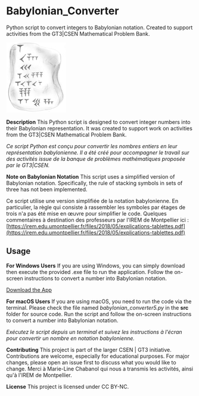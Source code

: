 # Babylonian_Converter
Python script to convert integers to Babylonian notation. Created to support activities from the GT3|CSEN Mathematical Problem Bank.

![tablette](./docs/tab.png)

**Description**
This Python script is designed to convert integer numbers into their Babylonian representation. It was created to support work on activities from the GT3|CSEN Mathematical Problem Bank.

*Ce script Python est conçu pour convertir les nombres entiers en leur représentation babylonienne. Il a été créé pour accompagner le travail sur des activités issue de la banque de problèmes mathématiques proposée par le GT3|CSEN.*

**Note on Babylonian Notation**
This script uses a simplified version of Babylonian notation. Specifically, the rule of stacking symbols in sets of three has not been implemented. 

Ce script utilise une version simplifiée de la notation babylonienne. En particulier, la règle qui consiste à rassembler les symboles par étages de trois n'a pas été mise en œuvre pour simplifier le code. 
Quelques commentaires à destination des professeurs par l'IREM de Montpellier ici : [https://irem.edu.umontpellier.fr/files/2018/05/explications-tablettes.pdf](https://irem.edu.umontpellier.fr/files/2018/05/explications-tablettes.pdf)

## Usage

**For Windows Users**
If you are using Windows, you can simply download then execute the provided .exe file to run the application. Follow the on-screen instructions to convert a number into Babylonian notation.

[Download the App](https://github.com/romainbourdoncle/babylonian_converter/releases/download/Babylonian_converter1.0.0/babylonian_converter5.exe)

**For macOS Users**
If you are using macOS, you need to run the code via the terminal. Please check the file named *babylonian_converter5.py* in the **src** folder for source code. Run the script and follow the on-screen instructions to convert a number into Babylonian notation.

*Exécutez le script depuis un terminal et suivez les instructions à l'écran pour convertir un nombre en notation babylonienne.*

**Contributing**
This project is part of the larger CSEN | GT3 initiative. Contributions are welcome, especially for educational purposes. For major changes, please open an issue first to discuss what you would like to change.
Merci à Marie-Line Chabanol qui nous a transmis les activités, ainsi qu'à l'IREM de Montpellier.

**License**
This project is licensed under CC BY-NC.
